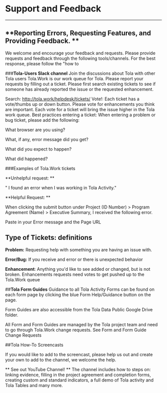 # Support and Feedback


---







## **Reporting Errors, Requesting Features, and Providing Feedback. **



We welcome and encourage your feedback and requests. Please provide requests and feedback through the following tools/channels. For the best response, please follow the "how to

###**Tola-Users Slack channel** 
Join the discussions about Tola with other Tola users
Tola.Work is our work queue for Tola. Please report your requests by filling out a ticket. Please first search existing tickets to see if someone has already reported the issue or the requested enhancement. 

Search: http://tola.work/helpdesk/tickets/
Vote!: Each ticket has a vote/thumbs up or down button. Please vote for enhancements you think are important. Each vote for a ticket will bring the issue higher in the Tola work queue.
Best practices entering a ticket: When entering a problem or bug ticket, please add the following:  

What browser are you using?

What, if any, error message did you get?

What did you expect to happen?

What did happened? 

###Examples of Tola.Work tickets

**Unhelpful request: **

" I found an error when I was working in Tola Activity."

**Helpful Request: **

When clicking the submit button under Project (ID Number) > Program Agreement (Name)  > Executive Summary, I received the following error.  

  Paste in your Error message and the Page URL


## ****Type of Tickets: definitions****



**Problem:** Requesting help with something you are having an issue with.

**Error/Bug:** If you receive and error or there is unexpected behavior

**Enhancement**: Anything you'd like to see added or changed, but is not broken. Enhancements requests need votes to get pushed up to the Tola.Work queue

##**Tola Form Guides**
Guidance to all Tola Activity Forms can be found on each form page by clicking the blue Form Help/Guidance button on the page.


           
Form Guides are also accessible from the Tola Data Public Google Drive folder.

All Form and Form Guides are managed by the Tola project team and need to go through Tola.Work change requests. See Form and Form Guide Change Requests

##Tola How-To Screencasts 

If you would like to add to the screencast, please help us out and create your own to add to the channel, we welcome the help.

** See out YouTube Channel!
**
The channel includes how to steps on: linking evidence, filling in the project agreement and completion forms, creating custom and standard indicators, a full demo of Tola activity and Tola Tables and many more. 



